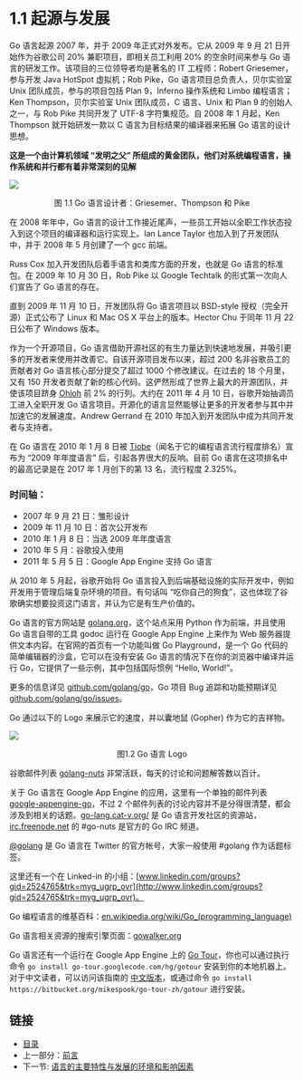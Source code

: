 # 1.1 起源与发展

Go 语言起源 2007 年，并于 2009 年正式对外发布。它从 2009 年 9 月 21 日开始作为谷歌公司 20% 兼职项目，即相关员工利用 20% 的空余时间来参与 Go 语言的研发工作。该项目的三位领导者均是著名的 IT 工程师：Robert Griesemer，参与开发 Java HotSpot 虚拟机；Rob Pike，Go 语言项目总负责人，贝尔实验室 Unix 团队成员，参与的项目包括 Plan 9，Inferno 操作系统和 Limbo 编程语言；Ken Thompson，贝尔实验室 Unix 团队成员，C 语言、Unix 和 Plan 9 的创始人之一，与 Rob Pike 共同开发了 UTF-8 字符集规范。自 2008 年 1 月起，Ken Thompson 就开始研发一款以 C 语言为目标结果的编译器来拓展 Go 语言的设计思想。

**这是一个由计算机领域 “发明之父” 所组成的黄金团队，他们对系统编程语言，操作系统和并行都有着非常深刻的见解**

![](images/1.1.designers_of_Go.jpg?raw=true)

<center>图 1.1 Go 语言设计者：Griesemer、Thompson 和 Pike</center>

在 2008 年年中，Go 语言的设计工作接近尾声，一些员工开始以全职工作状态投入到这个项目的编译器和运行实现上。Ian Lance Taylor 也加入到了开发团队中，并于 2008 年 5 月创建了一个 gcc 前端。

Russ Cox 加入开发团队后着手语言和类库方面的开发，也就是 Go 语言的标准包。在 2009 年 10 月 30 日，Rob Pike 以 Google Techtalk 的形式第一次向人们宣告了 Go 语言的存在。

直到 2009 年 11 月 10 日，开发团队将 Go 语言项目以 BSD-style 授权（完全开源）正式公布了 Linux 和 Mac OS X 平台上的版本。Hector Chu 于同年 11 月 22 日公布了 Windows 版本。

作为一个开源项目，Go 语言借助开源社区的有生力量达到快速地发展，并吸引更多的开发者来使用并改善它。自该开源项目发布以来，超过 200 名非谷歌员工的贡献者对 Go 语言核心部分提交了超过 1000 个修改建议。在过去的 18 个月里，又有 150 开发者贡献了新的核心代码。这俨然形成了世界上最大的开源团队，并使该项目跻身 [Ohloh](http://www.ohloh.net) 前 2% 的行列。大约在 2011 年 4 月 10 日，谷歌开始抽调员工进入全职开发 Go 语言项目。开源化的语言显然能够让更多的开发者参与其中并加速它的发展速度。Andrew Gerrand 在 2010 年加入到开发团队中成为共同开发者与支持者。

在 Go 语言在 2010 年 1 月 8 日被 [Tiobe](http://www.tiobe.com)（闻名于它的编程语言流行程度排名）宣布为 “2009 年年度语言” 后，引起各界很大的反响。目前 Go 语言在这项排名中的最高记录是在 2017 年 1 月创下的第 13 名，流行程度 2.325%。

### 时间轴：

- 2007 年 9 月 21 日：雏形设计
- 2009 年 11 月 10 日：首次公开发布
- 2010 年 1 月 8 日：当选 2009 年年度语言
- 2010 年 5 月：谷歌投入使用
- 2011 年 5 月 5 日：Google App Engine 支持 Go 语言

从 2010 年 5 月起，谷歌开始将 Go 语言投入到后端基础设施的实际开发中，例如开发用于管理后端复杂环境的项目。有句话叫 “吃你自己的狗食”，这也体现了谷歌确实想要投资这门语言，并认为它是有生产价值的。

Go 语言的官方网站是 [golang.org](http://golang.org)，这个站点采用 Python 作为前端，并且使用 Go 语言自带的工具 godoc 运行在 Google App Engine 上来作为 Web 服务器提供文本内容。在官网的首页有一个功能叫做 Go Playground，是一个 Go 代码的简单编辑器的沙盒，它可以在没有安装 Go 语言的情况下在你的浏览器中编译并运行 Go，它提供了一些示例，其中包括国际惯例 “Hello, World!”。

更多的信息详见 [github.com/golang/go](https://github.com/golang/go)，Go 项目 Bug 追踪和功能预期详见 [github.com/golang/go/issues](https://github.com/golang/go/issues)。

Go 通过以下的 Logo 来展示它的速度，并以囊地鼠 (Gopher) 作为它的吉祥物。

![](images/1.2.Go_logo.jpg?raw=true)

<center>图1.2 Go 语言 Logo</center>

谷歌邮件列表 [golang-nuts](http://groups.google.com/group/golang-nuts/) 非常活跃，每天的讨论和问题解答数以百计。

关于 Go 语言在 Google App Engine 的应用，这里有一个单独的邮件列表 [google-appengine-go](https://groups.google.com/forum/#!forum/google-appengine-go)，不过 2 个邮件列表的讨论内容并不是分得很清楚，都会涉及到相关的话题。[go-lang.cat-v.org/](http://go-lang.cat-v.org/) 是 Go 语言开发社区的资源站，[irc.freenode.net](http://irc.freenode.net) 的 #go-nuts 是官方的 Go IRC 频道。

[@golang](https://twitter.com/golang) 是 Go 语言在 Twitter 的官方帐号，大家一般使用 #golang 作为话题标签。

这里还有一个在 Linked-in 的小组：[www.linkedin.com/groups?gid=2524765&trk=myg_ugrp_ovr](http://www.linkedin.com/groups?gid=2524765&trk=myg_ugrp_ovr)。

Go 编程语言的维基百科：[en.wikipedia.org/wiki/Go_(programming_language)](http://en.wikipedia.org/wiki/Go_\(programming_language\))

Go 语言相关资源的搜索引擎页面：[gowalker.org](https://gowalker.org)

Go 语言还有一个运行在 Google App Engine 上的 [Go Tour](http://tour.golang.org/)，你也可以通过执行命令 `go install go-tour.googlecode.com/hg/gotour` 安装到你的本地机器上。对于中文读者，可以访问该指南的 [中文版本](https://tour.go-zh.org/welcome/1)，或通过命令 `go install https://bitbucket.org/mikespook/go-tour-zh/gotour` 进行安装。

## 链接

- [目录](directory.md)
- 上一部分：[前言](preface.md)
- 下一节: [语言的主要特性与发展的环境和影响因素](01.2.md)
